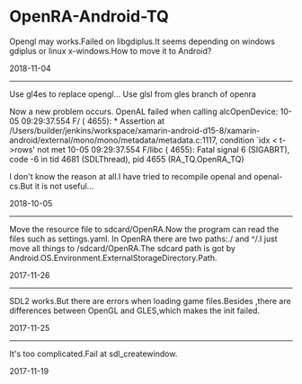 # OpenRA-Android-TQ

Opengl may works.Failed on libgdiplus.It seems depending on windows gdiplus or linux x-windows.How to move it to Android?

2018-11-04

************************************************************

Use gl4es to replace opengl...
Use glsl from gles branch of openra

Now a new problem occurs. OpenAL failed when calling alcOpenDevice:
10-05 09:29:37.554 F/        ( 4655): * Assertion at /Users/builder/jenkins/workspace/xamarin-android-d15-8/xamarin-android/external/mono/mono/metadata/metadata.c:1117, condition `idx < t->rows' not met
10-05 09:29:37.554 F/libc    ( 4655): Fatal signal 6 (SIGABRT), code -6 in tid 4681 (SDLThread), pid 4655 (RA_TQ.OpenRA_TQ)

I don't know the reason at all.I have tried to recompile openal and openal-cs.But it is not useful...

2018-10-05

************************************************************

Move the resource file to sdcard/OpenRA.Now the program can read the files such as settings.yaml.
In OpenRA there are two paths:./ and ^/.I just move all things to /sdcard/OpenRA.The sdcard path is got by Android.OS.Environment.ExternalStorageDirectory.Path.

2017-11-26
************************************************************

SDL2 works.But there are errors when loading game files.Besides ,there are differences between OpenGL and GLES,which makes the init failed.

2017-11-25
************************************************************
It's too complicated.Fail at sdl_createwindow.

2017-11-19
